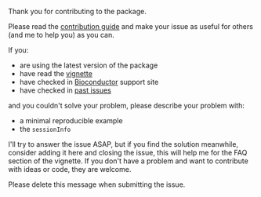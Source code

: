 Thank you for contributing to the package. 

Please read the [contribution guide](CONTRIBUTING.md) and make your issue as useful for others (and me to help you) as you can. 

If you: 
  * are using the latest version of the package
  * have read the [vignette](https://bioconductor.org/packages/release/bioc/vignettes/BioCor/inst/doc/BioCor.html)
  * have checked in [Bioconductor](https://support.bioconductor.org/) support site
  * have checked in [past issues](https://github.com/llrs/BioCor/issues?utf8=%E2%9C%93&q=is%3Aissue) 
  
and you couldn't solve your problem, please describe your problem with:
  * a minimal reproducible example 
  * the `sessionInfo`

I'll try to answer the issue ASAP, but if you find the solution meanwhile, consider adding it here and closing the issue, this will help me for the FAQ section of the vignette. If you don't have a problem and want to contribute with ideas or code, they are welcome.

Please delete this message when submitting the issue. 

